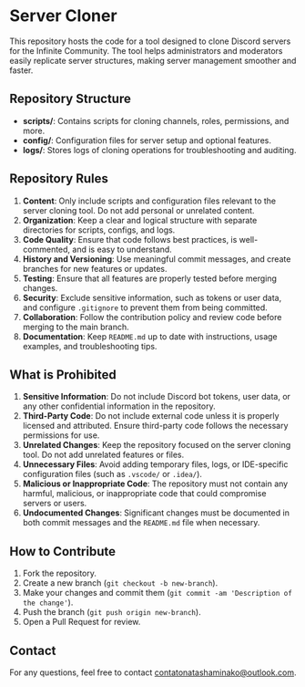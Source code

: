 # Server Cloner

This repository hosts the code for a tool designed to clone Discord servers for the Infinite Community. The tool helps administrators and moderators easily replicate server structures, making server management smoother and faster.

## Repository Structure

- **scripts/**: Contains scripts for cloning channels, roles, permissions, and more.
- **config/**: Configuration files for server setup and optional features.
- **logs/**: Stores logs of cloning operations for troubleshooting and auditing.

## Repository Rules

1. **Content**: Only include scripts and configuration files relevant to the server cloning tool. Do not add personal or unrelated content.
2. **Organization**: Keep a clear and logical structure with separate directories for scripts, configs, and logs.
3. **Code Quality**: Ensure that code follows best practices, is well-commented, and is easy to understand.
4. **History and Versioning**: Use meaningful commit messages, and create branches for new features or updates.
5. **Testing**: Ensure that all features are properly tested before merging changes.
6. **Security**: Exclude sensitive information, such as tokens or user data, and configure `.gitignore` to prevent them from being committed.
7. **Collaboration**: Follow the contribution policy and review code before merging to the main branch.
8. **Documentation**: Keep `README.md` up to date with instructions, usage examples, and troubleshooting tips.

## What is Prohibited

1. **Sensitive Information**: Do not include Discord bot tokens, user data, or any other confidential information in the repository.
2. **Third-Party Code**: Do not include external code unless it is properly licensed and attributed. Ensure third-party code follows the necessary permissions for use.
3. **Unrelated Changes**: Keep the repository focused on the server cloning tool. Do not add unrelated features or files.
4. **Unnecessary Files**: Avoid adding temporary files, logs, or IDE-specific configuration files (such as `.vscode/` or `.idea/`).
5. **Malicious or Inappropriate Code**: The repository must not contain any harmful, malicious, or inappropriate code that could compromise servers or users.
6. **Undocumented Changes**: Significant changes must be documented in both commit messages and the `README.md` file when necessary.

## How to Contribute

1. Fork the repository.
2. Create a new branch (`git checkout -b new-branch`).
3. Make your changes and commit them (`git commit -am 'Description of the change'`).
4. Push the branch (`git push origin new-branch`).
5. Open a Pull Request for review.

## Contact

For any questions, feel free to contact [contatonatashaminako@outlook.com](mailto:contatonatashaminako@outlook.com).
